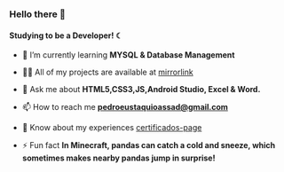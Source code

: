 ### Hello there 👋

#### Studying to be a Developer! ☾


- 🌱 I’m currently learning **MYSQL & Database Management**

- 👨‍💻 All of my projects are available at [mirrorlink](mirrorlink)

- 💬 Ask me about **HTML5,CSS3,JS,Android Studio, Excel & Word.**

- 📫 How to reach me **pedroeustaquioassad@gmail.com**

- 📄 Know about my experiences [certificados-page](certificados-page)

- ⚡ Fun fact **In Minecraft, pandas can catch a cold and sneeze, which sometimes makes nearby pandas jump in surprise!**
